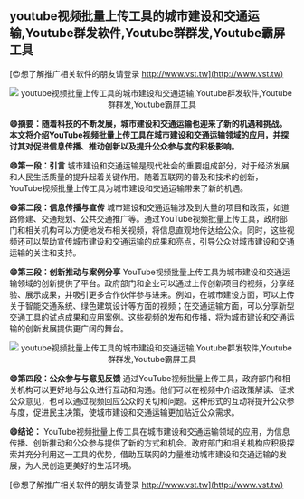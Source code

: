 ## **youtube视频批量上传工具的城市建设和交通运输,Youtube群发软件,Youtube群群发,Youtube霸屏工具**

[😍想了解推广相关软件的朋友请登录 http://www.vst.tw](http://www.vst.tw)

 <center><img src="https://vst.tw/MP4/tuiguang/png/1.png" alt="youtube视频批量上传工具的城市建设和交通运输,Youtube群发软件,Youtube群群发,Youtube霸屏工具"></center>

**😄摘要：随着科技的不断发展，城市建设和交通运输也迎来了新的机遇和挑战。本文将介绍YouTube视频批量上传工具在城市建设和交通运输领域的应用，并探讨其对促进信息传播、推动创新以及提升公众参与度的积极影响。**

**😄第一段：引言**
城市建设和交通运输是现代社会的重要组成部分，对于经济发展和人民生活质量的提升起着关键作用。随着互联网的普及和技术的创新，YouTube视频批量上传工具为城市建设和交通运输带来了新的机遇。

**😄第二段：信息传播与宣传**
城市建设和交通运输涉及到大量的项目和政策，如道路修建、交通规划、公共交通推广等。通过YouTube视频批量上传工具，政府部门和相关机构可以方便地发布相关视频，将信息直观地传达给公众。同时，这些视频还可以帮助宣传城市建设和交通运输的成果和亮点，引导公众对城市建设和交通运输的关注和支持。

**😄第三段：创新推动与案例分享**
YouTube视频批量上传工具为城市建设和交通运输领域的创新提供了平台。政府部门和企业可以通过上传创新项目的视频，分享经验、展示成果，并吸引更多合作伙伴参与进来。例如，在城市建设方面，可以上传关于智能交通系统、绿色建筑设计等方面的视频；在交通运输方面，可以分享新型交通工具的试点成果和应用案例。这些视频的发布和传播，将为城市建设和交通运输的创新发展提供更广阔的舞台。

 <center><img src="https://vst.tw/MP4/tuiguang/png/3.png" alt="youtube视频批量上传工具的城市建设和交通运输,Youtube群发软件,Youtube群群发,Youtube霸屏工具"></center>

**😄第四段：公众参与与意见反馈**
通过YouTube视频批量上传工具，政府部门和相关机构可以更好地与公众进行互动和沟通。他们可以在视频中介绍政策解读、征求公众意见，也可以通过视频回应公众的关切和问题。这种形式的互动将提升公众参与度，促进民主决策，使城市建设和交通运输更加贴近公众需求。

**😄结论：**
YouTube视频批量上传工具在城市建设和交通运输领域的应用，为信息传播、创新推动和公众参与提供了新的方式和机会。政府部门和相关机构应积极探索并充分利用这一工具的优势，借助互联网的力量推动城市建设和交通运输的发展，为人民创造更美好的生活环境。

[😍想了解推广相关软件的朋友请登录 http://www.vst.tw](http://www.vst.tw)




